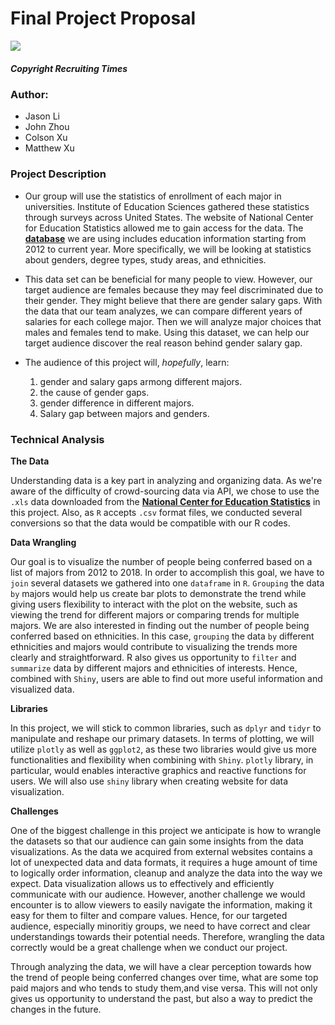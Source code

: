 # Final Project Proposal

![](https://recruitingtimes.org/wp-content/uploads/2016/11/Gender-Pay-Gap.png)

##### Copyright Recruiting Times


### Author:
- Jason Li
- John Zhou
- Colson Xu
- Matthew Xu


### Project Description
- Our group will use the statistics of enrollment of each major in universities. Institute of Education Sciences gathered these statistics through surveys across
United States. The website of National Center for Education Statistics allowed me to gain access
for the data. The [**database**](https://nces.ed.gov/programs/digest/) we are using includes education information starting from 2012 to current year. More specifically, we will be looking at statistics about genders, degree types, study areas, and ethnicities. 

- This data set can be beneficial for many people to view. However, our target audience are females because they may feel discriminated due to their gender. They might believe that there are gender salary gaps. With the data that our team analyzes, we can compare different years of salaries for each college major. Then we will analyze major choices that males and females tend to make. Using this dataset, we can help our target audience discover the real reason behind gender salary gap. 

- The audience of this project will, _hopefully_, learn:
  1. gender and salary gaps armong different majors.
  2. the cause of gender gaps.
  3. gender difference in different majors.
  4. Salary gap between majors and genders.


### Technical Analysis

 **The Data**

Understanding data is a key part in analyzing and organizing data. As we're aware of the difficulty of crowd-sourcing data via API, we chose to use the `.xls` data downloaded from the [**National Center for Education Statistics**](https://nces.ed.gov/) in this project. Also, as `R` accepts `.csv` format files, we conducted several conversions so that the data would be compatible with our R codes.

**Data Wrangling**

Our goal is to visualize the number of people being conferred based on a list of majors from 2012 to 2018. In order to accomplish this goal, we have to `join` several datasets we gathered into one `dataframe` in `R`.  `Grouping` the data `by` majors would help us create bar plots to demonstrate the trend while giving users flexibility to interact with the plot on the website, such as viewing the trend for different majors or comparing trends for multiple majors. We are also interested in finding out the number of people being conferred based on ethnicities. In this case, `grouping` the data `by` different ethnicities and majors would contribute to visualizing the trends more clearly and straightforward. R also gives us opportunity to `filter` and `summarize` data by different majors and ethnicities of interests. Hence, combined with `Shiny`, users are able to find out more useful information and visualized data. 

**Libraries**

In this project, we will stick to common libraries, such as `dplyr` and `tidyr` to manipulate and reshape our primary datasets. In terms of plotting, we will utilize `plotly` as well as `ggplot2`, as these two libraries would give us more functionalities and flexibility when combining with `Shiny`. `plotly` library, in particular, would  enables interactive graphics and reactive functions for users. We will also use `shiny` library when creating website for data visualization.

**Challenges**

One of the biggest challenge in this project we anticipate is how to wrangle the datasets so that our audience can gain some insights from the data visualizations. As the data we acquired from external websites contains a lot of unexpected data and data formats, it requires a huge amount of time to logically order information, cleanup and analyze the data into the way we expect. Data visualization allows us to effectively and efficiently communicate with our audience. However, another challenge we would encounter is to allow viewers to easily navigate the information, making it easy for them to filter and compare values. Hence, for our targeted audience, especially minoritiy groups, we need to have correct and clear understandings towards their potential needs. Therefore, wrangling the data correctly would be a great challenge when we conduct our project.

Through analyzing the data, we will have a clear perception towards how the trend of people being conferred changes over time, what are some top paid majors and who tends to study them,and vise versa. This will not only gives us opportunity to understand the past, but also a way to predict the changes in the future.

